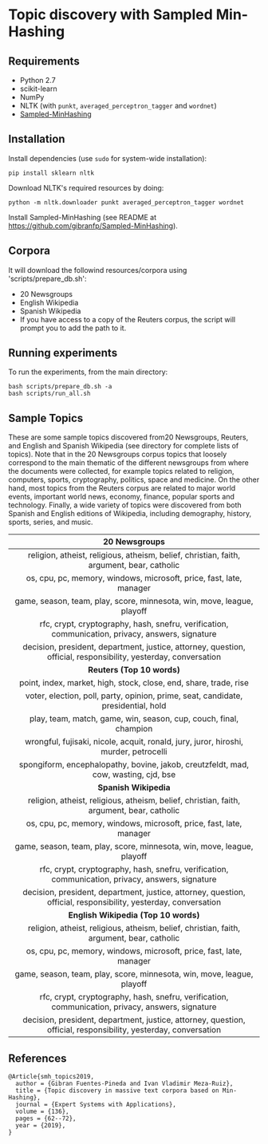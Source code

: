 # Topic discovery with Sampled Min-Hashing

## Requirements
* Python 2.7
* scikit-learn
* NumPy
* NLTK (with `punkt`, `averaged_perceptron_tagger` and `wordnet`)
* [Sampled-MinHashing](https://github.com/gibranfp/Sampled-MinHashing)

## Installation

Install dependencies (use `sudo` for system-wide installation):

~~~~	
pip install sklearn nltk
~~~~

Download NLTK's required resources by doing:

~~~~
python -m nltk.downloader punkt averaged_perceptron_tagger wordnet
~~~~

Install Sampled-MinHashing (see README at https://github.com/gibranfp/Sampled-MinHashing).

## Corpora
It will download the followind resources/corpora using 'scripts/prepare\_db.sh':

* 20 Newsgroups 
* English Wikipedia
* Spanish Wikipedia
* If you have access to a copy of the Reuters corpus, the script will prompt you to add the path to it.

## Running experiments

To run the experiments, from the main directory:
~~~~
bash scripts/prepare_db.sh -a
bash scripts/run_all.sh
~~~~

## Sample Topics
These are some sample topics discovered from20 Newsgroups, Reuters, and English and Spanish Wikipedia (see [](example_topics) directory for complete lists of topics).  Note that in the 20 Newsgroups corpus topics that loosely correspond to the main thematic of the different newsgroups from where the documents were collected, for example topics related to religion, computers, sports, cryptography, politics, space and medicine. 
On the other hand, most topics from the Reuters corpus are related to major world events, important world news, economy, finance, popular sports and technology. Finally, a wide variety of topics were discovered from both Spanish and English editions of Wikipedia, including demography, history, sports, series, and music.

| **20 Newsgroups** |
|:--------------------:|
|religion, atheist, religious, atheism, belief, christian, faith, argument, bear, catholic|
|os, cpu, pc, memory, windows, microsoft, price, fast, late, manager|
|game, season, team, play, score, minnesota, win, move, league, playoff|
|rfc, crypt, cryptography, hash, snefru, verification, communication, privacy, answers, signature|
|decision, president, department, justice, attorney, question, official, responsibility, yesterday, conversation|
| **Reuters (Top 10 words)** |
|point, index, market, high, stock, close, end, share, trade, rise|
|voter, election, poll, party, opinion, prime, seat, candidate, presidential, hold|
|play, team, match, game, win, season, cup, couch, final, champion|
|wrongful, fujisaki, nicole, acquit, ronald, jury, juror, hiroshi, murder, petrocelli|
|spongiform, encephalopathy, bovine, jakob, creutzfeldt, mad, cow, wasting, cjd, bse|
| **Spanish Wikipedia** |
|religion, atheist, religious, atheism, belief, christian, faith, argument, bear, catholic|
|os, cpu, pc, memory, windows, microsoft, price, fast, late, manager|
|game, season, team, play, score, minnesota, win, move, league, playoff|
|rfc, crypt, cryptography, hash, snefru, verification, communication, privacy, answers, signature|
|decision, president, department, justice, attorney, question, official, responsibility, yesterday, conversation|
| **English Wikipedia (Top 10 words)**|
|religion, atheist, religious, atheism, belief, christian, faith, argument, bear, catholic|
|os, cpu, pc, memory, windows, microsoft, price, fast, late, manager|
|game, season, team, play, score, minnesota, win, move, league, playoff|
|rfc, crypt, cryptography, hash, snefru, verification, communication, privacy, answers, signature|
|decision, president, department, justice, attorney, question, official, responsibility, yesterday, conversation|

## References

```
@Article{smh_topics2019,
  author = {Gibran Fuentes-Pineda and Ivan Vladimir Meza-Ruiz},
  title = {Topic discovery in massive text corpora based on Min-Hashing},
  journal = {Expert Systems with Applications},
  volume = {136},
  pages = {62--72},
  year = {2019},
}
```
